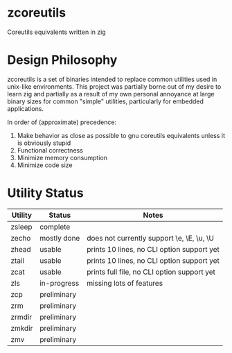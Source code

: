# zcoreutils
Coreutils equivalents written in zig

# Design Philosophy
zcoreutils is a set of binaries intended to replace common utilities used in unix-like environments.  This project was partially borne out of my desire to learn zig and partially as a result of my own personal annoyance at large binary sizes for common "simple" utilities, particularly for embedded applications.

In order of (approximate) precedence:

1. Make behavior as close as possible to gnu coreutils equivalents unless it is obviously stupid
2. Functional correctness
3. Minimize memory consumption
4. Minimize code size

# Utility Status
| Utility | Status | Notes
| ------- | ----------- |----
| zsleep  | complete    |
| zecho   | mostly done | does not currently support \e, \E, \u, \U
| zhead   | usable      | prints 10 lines, no CLI option support yet
| ztail   | usable      | prints 10 lines, no CLI option support yet
| zcat    | usable      | prints full file, no CLI option support yet
| zls     | in-progress | missing lots of features
| zcp     | preliminary | 
| zrm     | preliminary |
| zrmdir  | preliminary |
| zmkdir  | preliminary |
| zmv     | preliminary |